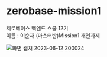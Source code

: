 <h1>zerobase-mission1</h1>
<span>제로베이스 백엔드 스쿨 12기</span>
<br>
<span>이름 : 이순재</span>
<span>(마스터반)Mission1 개인과제</span>

![화면 캡처 2023-06-12 200024](https://github.com/leesoonjae/Mission1/assets/117057864/46a7c756-2317-48b7-af40-eb303c74888d)
